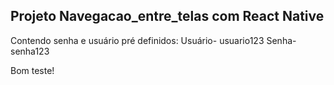 ## Projeto Navegacao_entre_telas com React Native 
 Contendo senha e usuário pré definidos: 
 Usuário- usuario123
 Senha- senha123

Bom teste!
